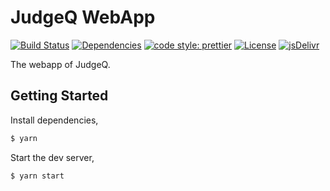 # JudgeQ WebApp 

[![Build Status](https://img.shields.io/github/workflow/status/JudgeQ-Dev/JudgeQ-WebApp/Build?style=flat-square)](https://github.com/JudgeQ-Dev/JudgeQ-WebApp/actions?query=workflow%3ACI)
[![Dependencies](https://img.shields.io/david/JudgeQ-Dev/JudgeQ-WebApp?style=flat-square)](https://david-dm.org/JudgeQ-Dev/JudgeQ-WebApp)
[![code style: prettier](https://img.shields.io/badge/code_style-prettier-ff69b4.svg?style=flat-square)](https://github.com/prettier/prettier)
[![License](https://img.shields.io/github/license/JudgeQ-Dev/JudgeQ-WebApp?style=flat-square)](LICENSE)
[![jsDelivr](https://data.jsdelivr.com/v1/package/gh/JudgeQ-Dev/JudgeQ-WebApp/badge)](https://www.jsdelivr.com/package/gh/JudgeQ-Dev/JudgeQ-WebApp)

The webapp of JudgeQ.

## Getting Started

Install dependencies,

```bash
$ yarn
```

Start the dev server,

```bash
$ yarn start
```
